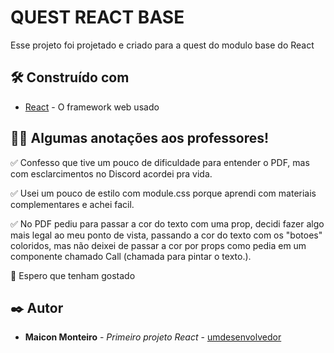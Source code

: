 # QUEST REACT BASE

Esse projeto foi projetado e criado para a quest do modulo base do React


## 🛠️ Construído com

* [React](https://react.dev/) - O framework web usado


## 🧙‍♂️ Algumas anotações aos professores!

✅ Confesso que tive um pouco de dificuldade para entender o PDF, mas com esclarcimentos no Discord acordei pra vida.

✅ Usei um pouco de estilo com module.css porque aprendi com materiais complementares e achei facil.

✅ No PDF pediu para passar a cor do texto com uma prop, decidi fazer algo mais legal ao meu ponto de vista, passando a cor do texto com os "botoes" coloridos, mas não deixei de passar a cor por props como pedia em um componente chamado Call (chamada para pintar o texto.).

🙏 Espero que tenham gostado


## ✒️ Autor


* **Maicon Monteiro** - *Primeiro projeto React* - [umdesenvolvedor](https://github.com/maiconrmonteiro)